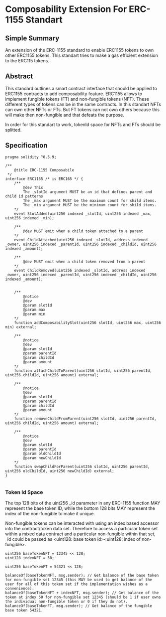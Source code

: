 # Composability Extension For ERC-1155 Standart

## Simple Summary

An extension of the ERC-1155 standard to enable ERC1155 tokens to own other ERC1155 tokens. 
This standart tries to make a gas efficient extension to the ERC115 tokens.

## Abstract

This standard outlines a smart contract interface that should be applied to ERC1155 contracts to add composability feature.
ERC1155 allows to implement fungible tokens (FT) and non-fungible tokens (NFT). These different types of tokens can be in the same contracts.
In this standart NFTs can own other NFTs or FTs. But FT tokens can not own others because this will make then non-fungible and that defeats the purpose.

In order for this standart to work, tokenId space for NFTs and FTs should be splitted.


## Specification

```solidity
pragma solidity ^0.5.9;

/**
    @title ERC-1155 Composabile
 */
interface ERC1155 /* is ERC165 */ {
    /**
        @dev This
        The _slotId argument MUST be an id that defines parent and child id patterns
        The _max argument MUST be the maximum count for shild items.
        The _min argument MUST be the minimum count for shild items.
    */
    event SlotAdded(uint256 indexed _slotId, uint256 indexed _max, uint256 indexed _min);

    /**
        @dev MUST emit when a child token attached to a parent
    */
    event ChildAttached(uint256 indexed _slotId, address indexed _owner, uint256 indexed _parentId, uint256 indexed _childId, uint256 indexed _amount);

    /**
        @dev MUST emit when a child token removed from a parent
    */
    event ChildRemoved(uint256 indexed _slotId, address indexed _owner, uint256 indexed _parentId, uint256 indexed _childId, uint256 indexed _amount);


    /**
        @notice 
        @dev 
        @param slotId   
        @param max      
        @param min      
    */
    function addComposabilitySlot(uint256 slotId, uint256 max, uint256 min) external;

    /**
        @notice 
        @dev 
        @param slotId   
        @param parentId      
        @param childId
        @param amount
    */
    function attachChildToParent(uint256 slotId, uint256 parentId, uint256 childId, uint256 amount) external;

    /**
        @notice 
        @dev 
        @param slotId   
        @param parentId      
        @param childId
        @param amount     
    */
    function removeChildFromParent(uint256 slotId, uint256 parentId, uint256 childId, uint256 amount) external;

    /**
        @notice 
        @dev 
        @param slotId   
        @param parentId      
        @param oldChildId
        @param newChildId     
    */
    function swapChildForParent(uint256 slotId, uint256 parentId, uint256 oldChildId, uint256 newChildId) external;
}


```

### Token Id Space

The top 128 bits of the uint256 _id parameter in any ERC-1155 function MAY represent the base token ID, while the bottom 128 bits MAY represent the index of the non-fungible to make it unique.

Non-fungible tokens can be interacted with using an index based accessor into the contract/token data set. Therefore to access a particular token set within a mixed data contract and a particular non-fungible within that set, _id could be passed as <uint128: base token id><uint128: index of non-fungible>.


```
uint256 baseTokenNFT = 12345 << 128;
uint128 indexNFT = 50;

uint256 baseTokenFT = 54321 << 128;

balanceOf(baseTokenNFT, msg.sender); // Get balance of the base token for non-fungible set 12345 (this MAY be used to get balance of the user for all of this token set if the implementation wishes as a convenience).
balanceOf(baseTokenNFT + indexNFT, msg.sender); // Get balance of the token at index 50 for non-fungible set 12345 (should be 1 if user owns the individual non-fungible token or 0 if they do not).
balanceOf(baseTokenFT, msg.sender); // Get balance of the fungible base token 54321.
```